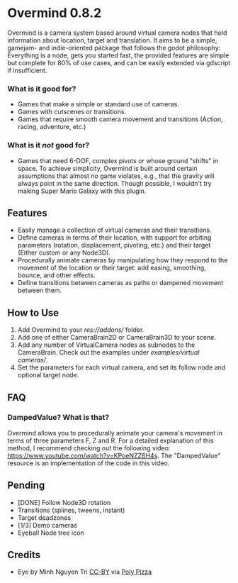 # Overmind 0.8.2

Overmind is a camera system based around virtual camera nodes that hold information about location, target and translation. It aims to be a simple, gamejam- and indie-oriented package that follows the godot philosophy: Everything is a node, gets you started fast, the provided features are simple but complete for 80% of use cases, and can be easily extended via gdscript if insufficient.

### What is it good for?

- Games that make a simple or standard use of cameras.
- Games with cutscenes or transitions.
- Games that require smooth camera movement and transitions (Action, racing, adventure, etc.)

### What is it *not* good for?

- Games that need 6-DOF, complex pivots or whose ground "shifts" in space. To achieve simplicity, Overmind is built around certain assumptions that almost no game violates, e.g., that the gravity will always point in the same direction. Though possible, I wouldn't try making Super Mario Galaxy with this plugin.

## Features

- Easily manage a collection of virtual cameras and their transitions.
- Define cameras in terms of their location, with support for orbiting parameters (rotation, displacement, pivoting, etc.) and their target (Either custom or any Node3D).
- Procedurally animate cameras by manipulating how they respond to the movement of the location or their target: add easing, smoothing, bounce, and other effects.
- Define transitions between cameras as paths or dampened movement between them.

## How to Use

1) Add Overmind to your *res://addons/* folder.
2) Add one of either CameraBrain2D or CameraBrain3D to your scene.
3) Add any number of VirtualCamera nodes as subnodes to the CameraBrain. Check out the examples under *examples/virtual cameras/*.
4) Set the parameters for each virtual camera, and set its follow node and optional target node.

## FAQ

### DampedValue? What is that?

Overmind allows you to procedurally animate your camera's movement in terms of three parameters F, Z and R. For a detailed explanation of this method, I recommend checking out the following video: https://www.youtube.com/watch?v=KPoeNZZ6H4s. The "DampedValue" resource is an implementation of the code in this video.

## Pending

- [DONE] Follow Node3D rotation
- Transitions (splines, tweens, instant)
- Target deadzones
- [1/3] Demo cameras
- Eyeball Node tree icon

## Credits

- Eye by Minh Nguyen Tri [CC-BY](https://creativecommons.org/licenses/by/3.0/) via [Poly Pizza](https://poly.pizza/m/5k9K6C4nQPw)
